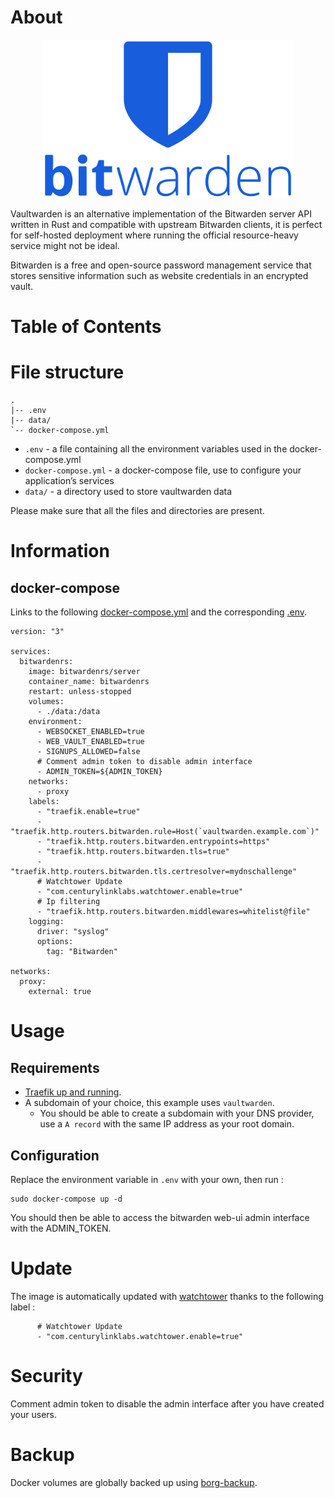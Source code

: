 # About

<p align="center">
<img src="../_utilities/bitwarden.svg.png" width="400" alt="bitwarden" title="bitwarden" />
</p>

Vaultwarden is an alternative implementation of the Bitwarden server API written in Rust and compatible with upstream Bitwarden clients, it is perfect for self-hosted deployment where running the official resource-heavy service might not be ideal.

Bitwarden is a free and open-source password management service that stores sensitive information such as website credentials in an encrypted vault.

# Table of Contents

# File structure 

```
.
|-- .env
|-- data/
`-- docker-compose.yml
```

- `.env` - a file containing all the environment variables used in the docker-compose.yml
- `docker-compose.yml` - a docker-compose file, use to configure your application’s services
- `data/` - a directory used to store vaultwarden data

Please make sure that all the files and directories are present.

# Information

## docker-compose
Links to the following [docker-compose.yml](docker-compose.yml) and the corresponding [.env](.env).

```
version: "3"

services:
  bitwardenrs:
    image: bitwardenrs/server
    container_name: bitwardenrs
    restart: unless-stopped
    volumes:
      - ./data:/data
    environment:
      - WEBSOCKET_ENABLED=true
      - WEB_VAULT_ENABLED=true
      - SIGNUPS_ALLOWED=false
      # Comment admin token to disable admin interface
      - ADMIN_TOKEN=${ADMIN_TOKEN}
    networks:
      - proxy
    labels:
      - "traefik.enable=true"
      - "traefik.http.routers.bitwarden.rule=Host(`vaultwarden.example.com`)"
      - "traefik.http.routers.bitwarden.entrypoints=https"
      - "traefik.http.routers.bitwarden.tls=true"
      - "traefik.http.routers.bitwarden.tls.certresolver=mydnschallenge"
      # Watchtower Update
      - "com.centurylinklabs.watchtower.enable=true"
      # Ip filtering
      - "traefik.http.routers.bitwarden.middlewares=whitelist@file"
    logging:
      driver: "syslog"
      options:
        tag: "Bitwarden"

networks:
  proxy:
    external: true
```

# Usage

## Requirements
- [Traefik up and running](../traefik).
- A subdomain of your choice, this example uses `vaultwarden`.
    - You should be able to create a subdomain with your DNS provider, use a `A record` with the same IP address as your root domain.

## Configuration

Replace the environment variable in `.env` with your own, then run :

```
sudo docker-compose up -d
```

You should then be able to access the bitwarden web-ui admin interface with the ADMIN_TOKEN. 

# Update

The image is automatically updated with [watchtower](../watchtower) thanks to the following label :

```
      # Watchtower Update
      - "com.centurylinklabs.watchtower.enable=true"
```

# Security

Comment admin token to disable the admin interface after you have created your users.

# Backup

Docker volumes are globally backed up using [borg-backup](../borg-backup). 